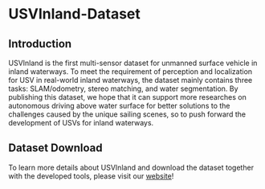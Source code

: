 # USVInland-Dataset

## Introduction
USVInland is the first multi-sensor dataset for unmanned surface vehicle in inland waterways. To meet the requirement of perception and localization for USV in real-world inland waterways, the dataset mainly contains three tasks: SLAM/odometry, stereo matching, and water segmentation. By publishing this dataset, we hope that it can support more researches on autonomous driving above water surface for better solutions to the challenges caused by the unique sailing scenes, so to push forward the development of USVs for inland waterways.

## Dataset Download
To learn more details about USVInland and download the dataset together with the developed tools, please visit our [website](https://www.orca-tech.cn/datasets.html)!
